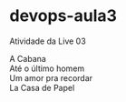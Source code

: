 # devops-aula3
Atividade da Live 03<br>


A Cabana<br>
Até o último homem<br>
Um amor pra recordar<br>
La Casa de Papel <br>

